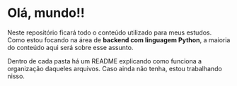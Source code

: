 # Olá, mundo!! 
Neste repositório ficará todo o conteúdo utilizado para meus estudos. 
Como estou focando na área de **backend com linguagem Python**, a maioria do conteúdo aqui será sobre esse assunto.
<br>    
<div>
  Dentro de cada pasta há um README explicando como funciona a organização daqueles arquivos. Caso ainda não tenha, estou trabalhando nisso.
</div>
